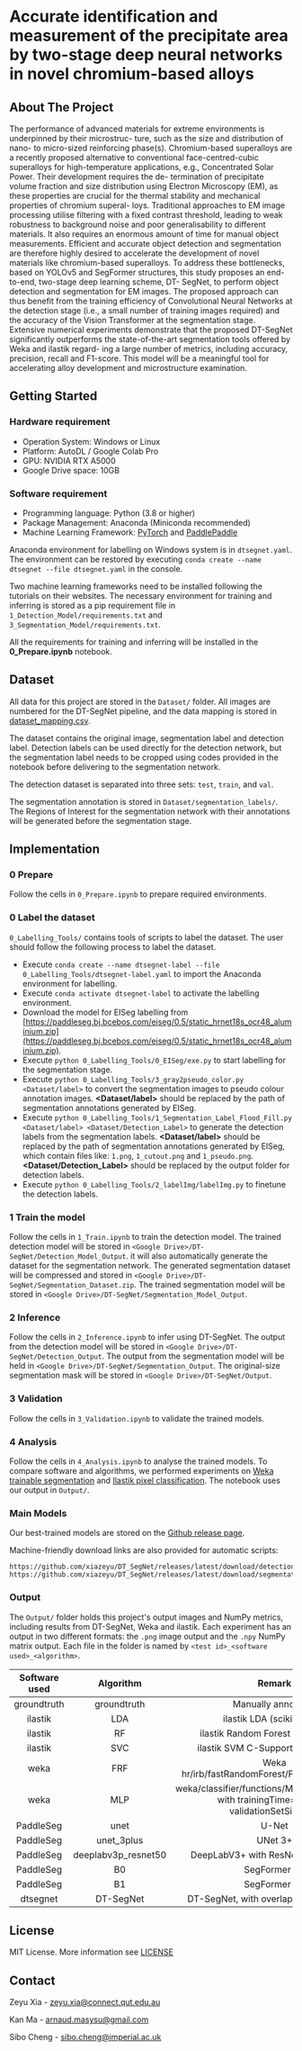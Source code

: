 # Accurate identification and measurement of the precipitate area by two-stage deep neural networks in novel chromium-based alloys

## About The Project

The performance of advanced materials for extreme environments is underpinned by their microstruc- ture, such as the size and distribution of nano- to micro-sized reinforcing phase(s). Chromium-based superalloys are a recently proposed alternative to conventional face-centred-cubic superalloys for high-temperature applications, e.g., Concentrated Solar Power. Their development requires the de- termination of precipitate volume fraction and size distribution using Electron Microscopy (EM), as these properties are crucial for the thermal stability and mechanical properties of chromium superal- loys. Traditional approaches to EM image processing utilise filtering with a fixed contrast threshold, leading to weak robustness to background noise and poor generalisability to different materials. It also requires an enormous amount of time for manual object measurements. Efficient and accurate object detection and segmentation are therefore highly desired to accelerate the development of novel materials like chromium-based superalloys. To address these bottlenecks, based on YOLOv5 and SegFormer structures, this study proposes an end-to-end, two-stage deep learning scheme, DT- SegNet, to perform object detection and segmentation for EM images. The proposed approach can thus benefit from the training efficiency of Convolutional Neural Networks at the detection stage (i.e., a small number of training images required) and the accuracy of the Vision Transformer at the segmentation stage. Extensive numerical experiments demonstrate that the proposed DT-SegNet significantly outperforms the state-of-the-art segmentation tools offered by Weka and ilastik regard- ing a large number of metrics, including accuracy, precision, recall and F1-score. This model will be a meaningful tool for accelerating alloy development and microstructure examination.

## Getting Started

### Hardware requirement

- Operation System: Windows or Linux
- Platform: AutoDL / Google Colab Pro
- GPU: NVIDIA RTX A5000
- Google Drive space: 10GB

### Software requirement

- Programming language: Python (3.8 or higher)
- Package Management: Anaconda (Miniconda recommended)
- Machine Learning Framework: [PyTorch](https://pytorch.org/get-started/locally/) and [PaddlePaddle](https://www.paddlepaddle.org.cn/en/install/quick)

Anaconda environment for labelling on Windows system is in `dtsegnet.yaml`. The environment can be restored by executing `conda create --name dtsegnet --file dtsegnet.yaml` in the console.

Two machine learning frameworks need to be installed following the tutorials on their websites. The necessary environment for training and inferring is stored as a pip requirement file in `1_Detection_Model/requirements.txt` and `3_Segmentation_Model/requirements.txt`.

All the requirements for training and inferring will be installed in the **0_Prepare.ipynb** notebook.

## Dataset

All data for this project are stored in the `Dataset/` folder. All images are numbered for the DT-SegNet pipeline, and the data mapping is stored in [dataset_mapping.csv](./Dataset/dataset_mapping.csv).

The dataset contains the original image, segmentation label and detection label. Detection labels can be used directly for the detection network, but the segmentation label needs to be cropped using codes provided in the notebook before delivering to the segmentation network.

The detection dataset is separated into three sets: `test`, `train`, and `val`.

The segmentation annotation is stored in `Dataset/segmentation_labels/`. The Regions of Interest for the segmentation network with their annotations will be generated before the segmentation stage.


## Implementation

### 0 Prepare

Follow the cells in `0_Prepare.ipynb` to prepare required environments.

### 0 Label the dataset

`0_Labelling_Tools/` contains tools of scripts to label the dataset. The user should follow the following process to label the dataset.

- Execute `conda create --name dtsegnet-label --file 0_Labelling_Tools/dtsegnet-label.yaml` to import the Anaconda environment for labelling.
- Execute `conda activate dtsegnet-label` to activate the labelling environment.
- Download the model for EISeg labelling from [https://paddleseg.bj.bcebos.com/eiseg/0.5/static_hrnet18s_ocr48_aluminium.zip](https://paddleseg.bj.bcebos.com/eiseg/0.5/static_hrnet18s_ocr48_aluminium.zip).
- Execute `python 0_Labelling_Tools/0_EISeg/exe.py` to start labelling for the segmentation stage.
- Execute `python 0_Labelling_Tools/3_gray2pseudo_color.py <Dataset/label>` to convert the segmentation images to pseudo colour annotation images. **<Dataset/label>** should be replaced by the path of segmentation annotations generated by EISeg.
- Execute `python 0_Labelling_Tools/1_Segmentation_Label_Flood_Fill.py <Dataset/label> <Dataset/Detection_Label>` to generate the detection labels from the segmentation labels. **<Dataset/label>** should be replaced by the path of segmentation annotations generated by EISeg, which contain files like: `1.png`, `1_cutout.png` and `1_pseudo.png`. **<Dataset/Detection_Label>** should be replaced by the output folder for detection labels.
- Execute `python 0_Labelling_Tools/2_labelImg/labelImg.py` to finetune the detection labels.

### 1 Train the model

Follow the cells in `1_Train.ipynb` to train the detection model. The trained detection model will be stored in `<Google Drive>/DT-SegNet/Detection_Model_Output`. it will also automatically generate the dataset for the segmentation network. The generated segmentation dataset will be compressed and stored in `<Google Drive>/DT-SegNet/Segmentation_Dataset.zip`. The trained segmentation model will be stored in `<Google Drive>/DT-SegNet/Segmentation_Model_Output`.

### 2 Inference

Follow the cells in `2_Inference.ipynb` to infer using DT-SegNet. The output from the detection model will be stored in `<Google Drive>/DT-SegNet/Detection_Output`. The output from the segmentation model will be held in `<Google Drive>/DT-SegNet/Segmentation_Output`. The original-size segmentation mask will be stored in `<Google Drive>/DT-SegNet/Output`.

### 3 Validation

Follow the cells in `3_Validation.ipynb` to validate the trained models.

### 4 Analysis

Follow the cells in `4_Analysis.ipynb` to analyse the trained models. To compare software and algorithms, we performed experiments on [Weka trainable segmentation](https://imagej.net/plugins/tws/) and [Ilastik pixel classification](https://www.ilastik.org/documentation/pixelclassification/pixelclassification). The notebook uses our output in `Output/`.

### Main Models

Our best-trained models are stored on the [Github release page](https://github.com/xiazeyu/DT_SegNet/releases/).

Machine-friendly download links are also provided for automatic scripts:

```
https://github.com/xiazeyu/DT_SegNet/releases/latest/download/detection.pt
https://github.com/xiazeyu/DT_SegNet/releases/latest/download/segmentation.pdparams
```

### Output

The `Output/` folder holds this project's output images and NumPy metrics, including results from DT-SegNet, Weka and ilastik. Each experiment has an output in two different formats: the `.png` image output and the `.npy` NumPy matrix output. Each file in the folder is named by `<test id>_<software used>_<algorithm>`.

| Software used |   Algorithm       |                            Remark                            |
| :-----------: | :---------------: | :----------------------------------------------------------: |
|  groundtruth  |  groundtruth      |                      Manually annotated                      |
|    ilastik    |      LDA          |                  ilastik LDA (scikit-learn)                  |
|    ilastik    |      RF           |             ilastik Random Forest (scikit-learn)             |
|    ilastik    |      SVC          |             ilastik SVM C-Support (scikit-learn)             |
|     weka      |      FRF          |        Weka hr/irb/fastRandomForest/FastRandomForest         |
|     weka      |      MLP          | weka/classifier/functions/MultilayerPreceptron<br />with trainingTime=100 and validationSetSize=20 |
|    PaddleSeg  |      unet         |             U-Net                                            |
|    PaddleSeg  |      unet_3plus   |             UNet 3+                                          |
|    PaddleSeg  |deeplabv3p_resnet50|             DeepLabV3+ with ResNet 50 Backbone               |
|    PaddleSeg  |      B0           |             SegFormer B0                                     |
|    PaddleSeg  |      B1           |             SegFormer B1                                     |
|   dtsegnet    |   DT-SegNet       |           DT-SegNet, with overlapping ROIs joined            |


## License

MIT License. More information see [LICENSE](./LICENSE)


## Contact

Zeyu Xia - [zeyu.xia@connect.qut.edu.au](mailto:zeyu.xia@connect.qut.edu.au)

Kan Ma - [arnaud.masysu@gmail.com](mailto:arnaud.masysu@gmail.com)

Sibo Cheng - [sibo.cheng@imperial.ac.uk](mailto:sibo.cheng@imperial.ac.uk)

